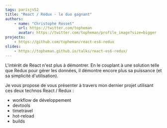 ```yaml
---
tags: parisjs52
title: "React / Redux - le duo gagnant"
authors:
    - name: "Christophe Rosset"
      url: https://twitter.com/topheman
      avatar: https://twitter.com/topheman/profile_image?size=bigger
projects:
    - https://github.com/topheman/react-es6-redux
slides:
    - https://topheman.github.io/talks/react-es6-redux/
---
```

L'intérêt de React n'est plus à démontrer. En le couplant à une solution telle que Redux pour gérer les données, il démontre encore plus sa puissance (et sa simplicité d'utilisation).

Je vous propose de vous présenter à travers mon dernier projet utilisant ces deux technos React / Redux :
- workflow de développement
- devtools
- timetravel
- hot-reload
- builds